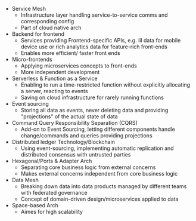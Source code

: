- Service Mesh
	- Infrastructure layer handling service-to-service comms and corresponding config
	- Part of cloud native arch
- Backend for frontend
	- Services providing Frontend-specific APIs, e.g. lil data for mobile device use or rich analytics data for feature-rich front-ends
	- Enables more efficient/ faster front ends
- Micro-frontends
	- Applying microservices concepts to front-ends
	- More independent development
- Serverless & Function as a Service
	- Enabling to run a time-restricted function without explicitly allocating a server, reacting to events
	- Saving on cloud infrastructure for rarely running functions
- Event sourcing
	- Storing all data as events, never deleting data and providing "projections" of the actual state of data
- Command Query Responsibility Separation (CQRS)
	- Add-on to Event Sourcing, letting different components handle change/commands and queries providing projections
- Distributed ledger Technology/Blockchain
	- Using event-sourcing, implementing automatic replication and distributed consensus with untrusted parties
- Hexagonal/Ports & Adapter Arch
	- Separating core business logic from external concerns
	- Makes external concerns independent from core business logic
- Data Mesh
	- Breaking down data into data products managed by different teams with federated governance
	- Concept of domain-driven design/microservices applied to data
- Space-based Arch
	- Aimes for high scalability 